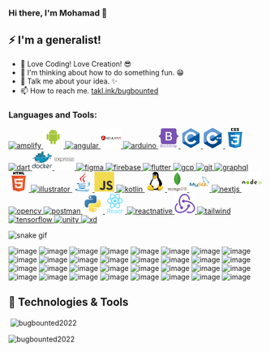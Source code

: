 ### Hi there, I'm Mohamad 👋

## ⚡ I'm a generalist!

- 🌈 Love Coding! Love Creation! 😎
- 🤔 I'm thinking about how to do something fun. 😁
- 💬 Talk me about your idea. ✨ 
- 📫 How to reach me. [takl.ink/bugbounted](https://takl.ink/bugbounted)

<h3 align="left">Languages and Tools:</h3>
<p align="left"> <a href="https://aws.amazon.com/amplify/" target="_blank" rel="noreferrer"> <img src="https://docs.amplify.aws/assets/logo-dark.svg" alt="amplify" width="40" height="40"/> </a> <a href="https://developer.android.com" target="_blank" rel="noreferrer"> <img src="https://raw.githubusercontent.com/devicons/devicon/master/icons/android/android-original-wordmark.svg" alt="android" width="40" height="40"/> </a> <a href="https://angular.io" target="_blank" rel="noreferrer"> <img src="https://angular.io/assets/images/logos/angular/angular.svg" alt="angular" width="40" height="40"/> </a> <a href="https://angular.io" target="_blank" rel="noreferrer"> <img src="https://raw.githubusercontent.com/devicons/devicon/master/icons/angularjs/angularjs-original-wordmark.svg" alt="angularjs" width="40" height="40"/> </a> <a href="https://www.arduino.cc/" target="_blank" rel="noreferrer"> <img src="https://cdn.worldvectorlogo.com/logos/arduino-1.svg" alt="arduino" width="40" height="40"/> </a> <a href="https://getbootstrap.com" target="_blank" rel="noreferrer"> <img src="https://raw.githubusercontent.com/devicons/devicon/master/icons/bootstrap/bootstrap-plain-wordmark.svg" alt="bootstrap" width="40" height="40"/> </a> <a href="https://www.cprogramming.com/" target="_blank" rel="noreferrer"> <img src="https://raw.githubusercontent.com/devicons/devicon/master/icons/c/c-original.svg" alt="c" width="40" height="40"/> </a> <a href="https://www.w3schools.com/cpp/" target="_blank" rel="noreferrer"> <img src="https://raw.githubusercontent.com/devicons/devicon/master/icons/cplusplus/cplusplus-original.svg" alt="cplusplus" width="40" height="40"/> </a> <a href="https://www.w3schools.com/css/" target="_blank" rel="noreferrer"> <img src="https://raw.githubusercontent.com/devicons/devicon/master/icons/css3/css3-original-wordmark.svg" alt="css3" width="40" height="40"/> </a> <a href="https://dart.dev" target="_blank" rel="noreferrer"> <img src="https://www.vectorlogo.zone/logos/dartlang/dartlang-icon.svg" alt="dart" width="40" height="40"/> </a> <a href="https://www.docker.com/" target="_blank" rel="noreferrer"> <img src="https://raw.githubusercontent.com/devicons/devicon/master/icons/docker/docker-original-wordmark.svg" alt="docker" width="40" height="40"/> </a> <a href="https://expressjs.com" target="_blank" rel="noreferrer"> <img src="https://raw.githubusercontent.com/devicons/devicon/master/icons/express/express-original-wordmark.svg" alt="express" width="40" height="40"/> </a> <a href="https://www.figma.com/" target="_blank" rel="noreferrer"> <img src="https://www.vectorlogo.zone/logos/figma/figma-icon.svg" alt="figma" width="40" height="40"/> </a> <a href="https://firebase.google.com/" target="_blank" rel="noreferrer"> <img src="https://www.vectorlogo.zone/logos/firebase/firebase-icon.svg" alt="firebase" width="40" height="40"/> </a> <a href="https://flutter.dev" target="_blank" rel="noreferrer"> <img src="https://www.vectorlogo.zone/logos/flutterio/flutterio-icon.svg" alt="flutter" width="40" height="40"/> </a> <a href="https://cloud.google.com" target="_blank" rel="noreferrer"> <img src="https://www.vectorlogo.zone/logos/google_cloud/google_cloud-icon.svg" alt="gcp" width="40" height="40"/> </a> <a href="https://git-scm.com/" target="_blank" rel="noreferrer"> <img src="https://www.vectorlogo.zone/logos/git-scm/git-scm-icon.svg" alt="git" width="40" height="40"/> </a> <a href="https://graphql.org" target="_blank" rel="noreferrer"> <img src="https://www.vectorlogo.zone/logos/graphql/graphql-icon.svg" alt="graphql" width="40" height="40"/> </a> <a href="https://www.w3.org/html/" target="_blank" rel="noreferrer"> <img src="https://raw.githubusercontent.com/devicons/devicon/master/icons/html5/html5-original-wordmark.svg" alt="html5" width="40" height="40"/> </a> <a href="https://www.adobe.com/in/products/illustrator.html" target="_blank" rel="noreferrer"> <img src="https://www.vectorlogo.zone/logos/adobe_illustrator/adobe_illustrator-icon.svg" alt="illustrator" width="40" height="40"/> </a> <a href="https://www.java.com" target="_blank" rel="noreferrer"> <img src="https://raw.githubusercontent.com/devicons/devicon/master/icons/java/java-original.svg" alt="java" width="40" height="40"/> </a> <a href="https://developer.mozilla.org/en-US/docs/Web/JavaScript" target="_blank" rel="noreferrer"> <img src="https://raw.githubusercontent.com/devicons/devicon/master/icons/javascript/javascript-original.svg" alt="javascript" width="40" height="40"/> </a> <a href="https://kotlinlang.org" target="_blank" rel="noreferrer"> <img src="https://www.vectorlogo.zone/logos/kotlinlang/kotlinlang-icon.svg" alt="kotlin" width="40" height="40"/> </a> <a href="https://www.linux.org/" target="_blank" rel="noreferrer"> <img src="https://raw.githubusercontent.com/devicons/devicon/master/icons/linux/linux-original.svg" alt="linux" width="40" height="40"/> </a> <a href="https://www.mongodb.com/" target="_blank" rel="noreferrer"> <img src="https://raw.githubusercontent.com/devicons/devicon/master/icons/mongodb/mongodb-original-wordmark.svg" alt="mongodb" width="40" height="40"/> </a> <a href="https://www.mysql.com/" target="_blank" rel="noreferrer"> <img src="https://raw.githubusercontent.com/devicons/devicon/master/icons/mysql/mysql-original-wordmark.svg" alt="mysql" width="40" height="40"/> </a> <a href="https://nextjs.org/" target="_blank" rel="noreferrer"> <img src="https://cdn.worldvectorlogo.com/logos/nextjs-2.svg" alt="nextjs" width="40" height="40"/> </a> <a href="https://nodejs.org" target="_blank" rel="noreferrer"> <img src="https://raw.githubusercontent.com/devicons/devicon/master/icons/nodejs/nodejs-original-wordmark.svg" alt="nodejs" width="40" height="40"/> </a> <a href="https://opencv.org/" target="_blank" rel="noreferrer"> <img src="https://www.vectorlogo.zone/logos/opencv/opencv-icon.svg" alt="opencv" width="40" height="40"/> </a> <a href="https://postman.com" target="_blank" rel="noreferrer"> <img src="https://www.vectorlogo.zone/logos/getpostman/getpostman-icon.svg" alt="postman" width="40" height="40"/> </a> <a href="https://www.python.org" target="_blank" rel="noreferrer"> <img src="https://raw.githubusercontent.com/devicons/devicon/master/icons/python/python-original.svg" alt="python" width="40" height="40"/> </a> <a href="https://reactjs.org/" target="_blank" rel="noreferrer"> <img src="https://raw.githubusercontent.com/devicons/devicon/master/icons/react/react-original-wordmark.svg" alt="react" width="40" height="40"/> </a> <a href="https://reactnative.dev/" target="_blank" rel="noreferrer"> <img src="https://reactnative.dev/img/header_logo.svg" alt="reactnative" width="40" height="40"/> </a> <a href="https://redux.js.org" target="_blank" rel="noreferrer"> <img src="https://raw.githubusercontent.com/devicons/devicon/master/icons/redux/redux-original.svg" alt="redux" width="40" height="40"/> </a> <a href="https://tailwindcss.com/" target="_blank" rel="noreferrer"> <img src="https://www.vectorlogo.zone/logos/tailwindcss/tailwindcss-icon.svg" alt="tailwind" width="40" height="40"/> </a> <a href="https://www.tensorflow.org" target="_blank" rel="noreferrer"> <img src="https://www.vectorlogo.zone/logos/tensorflow/tensorflow-icon.svg" alt="tensorflow" width="40" height="40"/> </a> <a href="https://unity.com/" target="_blank" rel="noreferrer"> <img src="https://www.vectorlogo.zone/logos/unity3d/unity3d-icon.svg" alt="unity" width="40" height="40"/> </a> <a href="https://www.adobe.com/products/xd.html" target="_blank" rel="noreferrer"> <img src="https://cdn.worldvectorlogo.com/logos/adobe-xd.svg" alt="xd" width="40" height="40"/> </a> </p>

![snake gif](https://github.com/bugbounted2022/bugbounted2022/blob/output/github-contribution-grid-snake-dark.svg)

![image]({https://img.shields.io/badge/Google%20Analytics-E37400?style=for-the-badge&logo=google%20analytics&logoColor=white})
![image]({https://img.shields.io/badge/TensorFlow-FF6F00?style=for-the-badge&logo=tensorflow&logoColor=white})
![image]({https://img.shields.io/badge/hyperledger-2F3134?style=for-the-badge&logo=hyperledger&logoColor=white})
![image]({https://img.shields.io/badge/GeeksforGeeks-298D46?style=for-the-badge&logo=geeksforgeeks&logoColor=white})
![image]({https://img.shields.io/badge/Ghost-000?style=for-the-badge&logo=ghost&logoColor=yellow})
![image]({https://img.shields.io/badge/Joomla-5091CD?style=for-the-badge&logo=joomla&logoColor=white})
![image]({https://img.shields.io/badge/Medium-12100E?style=for-the-badge&logo=medium&logoColor=white})
![image]({https://img.shields.io/badge/Wordpress-21759B?style=for-the-badge&logo=wordpress&logoColor=white})
![image]({https://img.shields.io/badge/Gmail-D14836?style=for-the-badge&logo=gmail&logoColor=white})
![image]({https://img.shields.io/badge/icq_new-black?style=for-the-badge&logo=icq&logolColor=42F425})
![image]({https://img.shields.io/badge/ProtonMail-8B89CC?style=for-the-badge&logo=protonmail&logoColor=white})
![image]({https://img.shields.io/badge/Telegram-2CA5E0?style=for-the-badge&logo=telegram&logoColor=white})
![image]({https://img.shields.io/badge/Amazon_AWS-FF9900?style=for-the-badge&logo=amazonaws&logoColor=white})
![image]({https://img.shields.io/badge/Cloudflare-F38020?style=for-the-badge&logo=Cloudflare&logoColor=white})
![image]({https://img.shields.io/badge/Digital_Ocean-0080FF?style=for-the-badge&logo=DigitalOcean&logoColor=white})
![image]({https://img.shields.io/badge/GitHub_Actions-2088FF?style=for-the-badge&logo=github-actions&logoColor=white})
![image]({https://img.shields.io/badge/Glitch-2800ff?style=for-the-badge&logo=glitch&logoColor=white})
![image]({https://img.shields.io/badge/Heroku-430098?style=for-the-badge&logo=heroku&logoColor=white})
![image]({https://img.shields.io/badge/Linode-00A95C?style=for-the-badge&logo=Linode&logoColor=white})
![image]({https://img.shields.io/badge/mix%20cloud-5000ff?style=for-the-badge&logo=mixcloud&logoColor=white})
![image]({https://img.shields.io/badge/Netlify-00C7B7?style=for-the-badge&logo=netlify&logoColor=white})
![image]({https://img.shields.io/badge/Salesforce-00A1E0?style=for-the-badge&logo=Salesforce&logoColor=white})
![image]({https://img.shields.io/badge/Twilio-F22F46?style=for-the-badge&logo=Twilio&logoColor=white})
![image]({https://img.shields.io/badge/upcloud-7B00FF?style=for-the-badge&logo=upcloud&logoColor=white})
![image]({https://img.shields.io/badge/Vercel-000000?style=for-the-badge&logo=vercel&logoColor=white})
![image]({https://img.shields.io/badge/Bitcoin-000000?style=for-the-badge&logo=bitcoin&logoColor=white})
![image]({https://img.shields.io/badge/Binance-FCD535?style=for-the-badge&logo=binance&logoColor=white})
![image]({https://img.shields.io/badge/Ethereum-3C3C3D?style=for-the-badge&logo=Ethereum&logoColor=white})
![image]({https://img.shields.io/badge/MongoDB-4EA94B?style=for-the-badge&logo=mongodb&logoColor=white})
![image]({https://img.shields.io/badge/MySQL-005C84?style=for-the-badge&logo=mysql&logoColor=white})
![image]({https://img.shields.io/badge/PostgreSQL-316192?style=for-the-badge&logo=postgresql&logoColor=white})
![image]({https://img.shields.io/badge/redis-%23DD0031.svg?&style=for-the-badge&logo=redis&logoColor=white})

## 🔧 Technologies & Tools

<p>&nbsp;<img align="center" src="https://github-readme-stats.vercel.app/api?username=bugbounted2022&show_icons=true&locale=en&theme=tokyonight" alt="bugbounted2022" /></p>
<p><img align="center" src="https://github-readme-streak-stats.herokuapp.com/?user=bugbounted2022&theme=tokyonight" alt="bugbounted2022" /></p>




